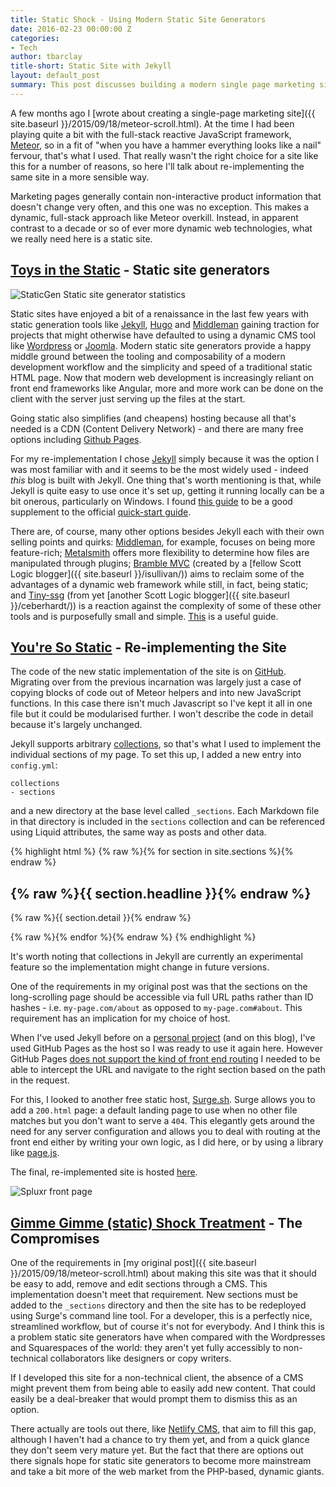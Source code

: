 ```yaml
---
title: Static Shock - Using Modern Static Site Generators
date: 2016-02-23 00:00:00 Z
categories:
- Tech
author: tbarclay
title-short: Static Site with Jekyll
layout: default_post
summary: This post discusses building a modern single page marketing site using a static site generator
---
```


A few months ago I [wrote about creating a single-page marketing site]({{ site.baseurl }}/2015/09/18/meteor-scroll.html). At the time I had been playing quite a bit with the full-stack reactive JavaScript framework, [Meteor](https://www.meteor.com/), so in a fit of "when you have a hammer everything looks like a nail" fervour, that's what I used. That really wasn't the right choice for a site like this for a number of reasons, so here I'll talk about re-implementing the same site in a more sensible way. 

Marketing pages generally contain non-interactive product information that doesn't change very often, and this one was no exception. This makes a dynamic, full-stack approach like Meteor overkill. Instead, in apparent contrast to a decade or so of ever more dynamic web technologies, what we really need here is a static site.

## [Toys in the Static](https://www.youtube.com/watch?v=Q9NAerwlYWw) - Static site generators

<img src='{{ site.baseurl }}/tbarclay/assets/static-site/staticgen.png' title="Staticgen" alt="StaticGen Static site generator statistics" />

Static sites have enjoyed a bit of a renaissance in the last few years with static generation tools like [Jekyll](https://jekyllrb.com/), [Hugo](https://gohugo.io/) and [Middleman](https://middlemanapp.com/) gaining traction for projects that might otherwise have defaulted to using a dynamic CMS tool like [Wordpress](http://www.sitepoint.com/wordpress-vs-jekyll-might-want-make-switch/) or [Joomla](http://www.wayofquality.de/way%20of%20quality/blog/goodbye-joomla-welcome-jekyll/). Modern static site generators provide a happy middle ground between the tooling and composability of a modern development workflow and the simplicity and speed of a traditional static HTML page. Now that modern web development is increasingly reliant on front end frameworks like Angular, more and more work can be done on the client with the server just serving up the files at the start.

Going static also simplifies (and cheapens) hosting because all that's needed is a CDN (Content Delivery Network) - and there are many free options including [Github Pages](https://pages.github.com/).

For my re-implementation I chose [Jekyll](https://jekyllrb.com/) simply because it was the option I was most familiar with and it seems to be the most widely used - indeed *this* blog is built with Jekyll. One thing that's worth mentioning is that, while Jekyll is quite easy to use once it's set up, getting it running locally can be a bit onerous, particularly on Windows. I found [this guide](http://jekyll-windows.juthilo.com/) to be a good supplement to the official [quick-start guide](http://jekyllrb.com/docs/quickstart/).

There are, of course, many other options besides Jekyll each with their own selling points and quirks: [Middleman](https://middlemanapp.com/), for example, focuses on being more feature-rich; [Metalsmith](http://www.metalsmith.io/) offers more flexibility to determine how files are manipulated through plugins; [Bramble MVC](http://blog.scottlogic.com/2014/11/28/bramble-mvc.html) (created by a [fellow Scott Logic blogger]({{ site.baseurl }}/isullivan/)) aims to reclaim some of the advantages of a dynamic web framework while still, in fact, being static; and [Tiny-ssg](https://github.com/ColinEberhardt/tiny-ssg) (from yet [another Scott Logic blogger]({{ site.baseurl }}/ceberhardt/)) is a reaction against the complexity of some of these other tools and is purposefully small and simple. [This](http://www.sitepoint.com/6-static-blog-generators-arent-jekyll/) is a useful guide.

## [You're So Static](https://www.youtube.com/watch?v=DJr1fcTKtbQ) - Re-implementing the Site

The code of the new static implementation of the site is on [GitHub](https://github.com/timbarclay/jekyll-scroll). Migrating over from the previous incarnation was largely just a case of copying blocks of code out of Meteor helpers and into new JavaScript functions. In this case there isn't much Javascript so I've kept it all in one file but it could be modularised further. I won't describe the code in detail because it's largely unchanged.

Jekyll supports arbitrary [collections](http://jekyllrb.com/docs/collections/), so that's what I used to implement the individual sections of my page. To set this up, I added a new entry into `config.yml`:

    collections
    - sections

and a new directory at the base level called `_sections`. Each Markdown file in that directory is included in the `sections` collection and can be referenced using Liquid attributes, the same way as posts and other data.

{% highlight html %}
{% raw %}{% for section in site.sections %}{% endraw %}
  <div id="{% raw %}{{ section.id }}{% endraw %}" class="section {% raw %}{{% if section.backgroundImage != null %}}overlay{{% endif %}}{% endraw %}"
  style="background-image: url({% raw %}{{ site.baseurl }}/{{ section.backgroundImage }}{% endraw %})">
    <div class="container">
      <h2 class="section-title">{% raw %}{{ section.headline }}{% endraw %}</h2>
      <p class="section-subtitle">{% raw %}{{ section.detail }}{% endraw %}</p>
    </div>
  </div>
{% raw %}{% endfor %}{% endraw %}
{% endhighlight %}

It's worth noting that collections in Jekyll are currently an experimental feature so the implementation might change in future versions.

One of the requirements in my original post was that the sections on the long-scrolling page should be accessible via full URL paths rather than ID hashes - i.e. `my-page.com/about` as opposed to `my-page.com#about`. This requirement has an implication for my choice of host.

When I've used Jekyll before on a [personal project](http://www.playsthis.com/) (and on this blog), I've used GitHub Pages as the host so I was ready to use it again here. However GitHub Pages [does not support the kind of front end routing](https://github.com/isaacs/github/issues/408) I needed to be able to intercept the URL and navigate to the right section based on the path in the request.

For this, I looked to another free static host, [Surge.sh](http://surge.sh/). Surge allows you to add a `200.html` page: a default landing page to use when no other file matches but you don't want to serve a `404`. This elegantly gets around the need for any server configuration and allows you to deal with routing at the front end either by writing your own logic, as I did here, or by using a library like [page.js](https://visionmedia.github.io/page.js/).

The final, re-implemented site is hosted [here](http://jekyll-scroll.surge.sh/).

<img src='{{ site.baseurl }}/tbarclay/assets/static-site/frontpage.png' title="Spluxr" alt="Spluxr front page" />

## [Gimme Gimme (static) Shock Treatment](https://www.youtube.com/watch?v=gj4u1yJMAf4)  - The Compromises

One of the requirements in [my original post]({{ site.baseurl }}/2015/09/18/meteor-scroll.html) about making this site was that it should be easy to add, remove and edit sections through a CMS. This implementation doesn't meet that requirement. New sections must be added to the `_sections` directory and then the site has to be redeployed using Surge's command line tool. For a developer, this is a perfectly nice, streamlined workflow, but of course it's not for everybody. And I think this is a problem static site generators have when compared with the Wordpresses and Squarespaces of the world: they aren't yet fully accessibly to non-technical collaborators like designers or copy writers.

If I developed this site for a non-technical client, the absence of a CMS might prevent them from being able to easily add new content. That could easily be a deal-breaker that would prompt them to dismiss this as an option.

There actually are tools out there, like [Netlify CMS](https://github.com/netlify/netlify-cms), that aim to fill this gap, although I haven't had a chance to try them yet, and from a quick glance they don't seem very mature yet. But the fact that there are options out there signals hope for static site generators to become more mainstream and take a bit more of the web market from the PHP-based, dynamic giants.
